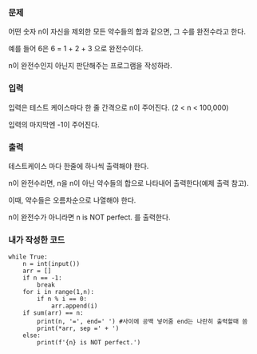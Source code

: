 <h3>문제</h3>
어떤 숫자 n이 자신을 제외한 모든 약수들의 합과 같으면, 그 수를 완전수라고 한다.

예를 들어 6은 6 = 1 + 2 + 3 으로 완전수이다.

n이 완전수인지 아닌지 판단해주는 프로그램을 작성하라.

<h3>입력</h3>
입력은 테스트 케이스마다 한 줄 간격으로 n이 주어진다. (2 < n < 100,000)

입력의 마지막엔 -1이 주어진다.

<h3>출력</h3>
테스트케이스 마다 한줄에 하나씩 출력해야 한다.

n이 완전수라면, n을 n이 아닌 약수들의 합으로 나타내어 출력한다(예제 출력 참고).

이때, 약수들은 오름차순으로 나열해야 한다.

n이 완전수가 아니라면 n is NOT perfect. 를 출력한다.

<h3>내가 작성한 코드</h3>

```
while True:
    n = int(input())
    arr = []
    if n == -1:
        break
    for i in range(1,n):
        if n % i == 0:
            arr.append(i)
    if sum(arr) == n:
        print(n, '=', end=' ') #사이에 공백 넣어줌 end는 나란히 출력할때 씀
        print(*arr, sep =' + ')
    else:
        print(f'{n} is NOT perfect.')
```
